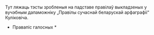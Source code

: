 Тут ляжаць тэсты зробленыя на падставе правілаў выкладзеных у вучэбным
дапаможніку „Правілы сучаснай беларускай арфаграфіі“ Куліковіча.

* Правапіс галосных
   * 